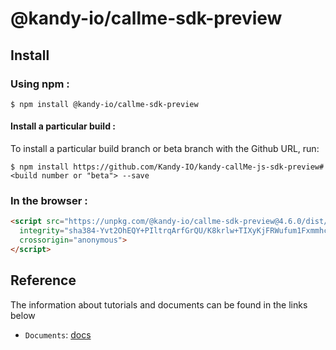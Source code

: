 # @kandy-io/callme-sdk-preview

## Install

### Using npm :

`$ npm install @kandy-io/callme-sdk-preview`

#### Install a particular build :

To install a particular build branch or beta branch with the Github URL, run:

`$ npm install https://github.com/Kandy-IO/kandy-callMe-js-sdk-preview#<build number or "beta"> --save`

### In the browser :
```html
<script src="https://unpkg.com/@kandy-io/callme-sdk-preview@4.6.0/dist/kandy.js"
  integrity="sha384-Yvt2OhEQY+PIltrqArfGrQU/K8krlw+TIXyKjFRWufum1FxmmhchIK9VGdkVIiUU"
  crossorigin="anonymous">
</script>
```
## Reference

The information about tutorials and documents can be found in the links below

* `Documents`: [docs](https://kandy-io.github.io/kandy-callMe-js-sdk-preview/docs)


